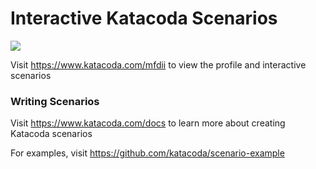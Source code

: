 # Interactive Katacoda Scenarios

[![](http://shields.katacoda.com/katacoda/mfdii/count.svg)](https://www.katacoda.com/mfdii "Get your profile on Katacoda.com")

Visit https://www.katacoda.com/mfdii to view the profile and interactive scenarios

### Writing Scenarios
Visit https://www.katacoda.com/docs to learn more about creating Katacoda scenarios

For examples, visit https://github.com/katacoda/scenario-example

